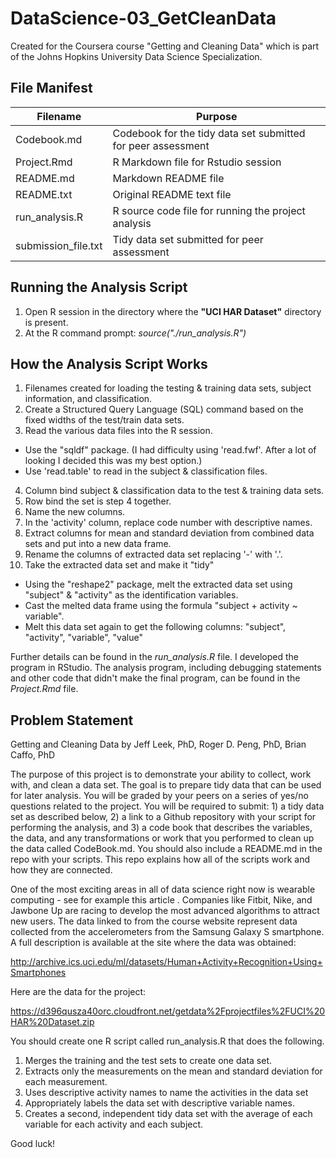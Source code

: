 DataScience-03_GetCleanData
===========================

Created for the Coursera course "Getting and Cleaning Data" which is part of the Johns Hopkins University Data Science Specialization.

File Manifest
-------------

| Filename            | Purpose                                                      |
|---------------------|--------------------------------------------------------------|
| Codebook.md         | Codebook for the tidy data set submitted for peer assessment |
| Project.Rmd         | R Markdown file for Rstudio session                          |
| README.md           | Markdown README file                                         |
| README.txt          | Original README text file                                    |
| run_analysis.R      | R source code file for running the project analysis          |
| submission_file.txt | Tidy data set submitted for peer assessment                  |

Running the Analysis Script
---------------------------

1. Open R session in the directory where the **"UCI HAR Dataset"** directory is present.
2. At the R command prompt: *source("./run_analysis.R")*

How the Analysis Script Works
-----------------------------

1. Filenames created for loading the testing & training data sets, subject information, and classification.
2. Create a Structured Query Language (SQL) command based on the fixed widths of the test/train data sets.
3. Read the various data files into the R session.

* Use the "sqldf" package.  (I had difficulty using 'read.fwf'.  After a lot of looking I decided this was my best option.)
* Use 'read.table' to read in the subject & classification files.

4. Column bind subject & classification data to the test & training data sets.
5. Row bind the set is step 4 together.
6. Name the new columns.
8. In the 'activity' column, replace code number with descriptive names.
7. Extract columns for mean and standard deviation from combined data sets and put into a new data frame.
9. Rename the columns of extracted data set replacing '-' with '.'.
10. Take the extracted data set and make it "tidy"

* Using the "reshape2" package, melt the extracted data set using "subject" & "activity" as the identification variables.
* Cast the melted data frame using the formula "subject + activity ~ variable".
* Melt this data set again to get the following columns: "subject", "activity", "variable", "value"

Further details can be found in the *run_analysis.R* file.  I developed the program in RStudio.  The analysis program, including debugging statements and other code that didn't make the final program, can be found in the *Project.Rmd* file.

Problem Statement
-----------------

Getting and Cleaning Data
by Jeff Leek, PhD, Roger D. Peng, PhD, Brian Caffo, PhD

The purpose of this project is to demonstrate your ability to collect, work with, and clean a data set. The goal is to prepare tidy data that can be used for later analysis. You will be graded by your peers on a series of yes/no questions related to the project. You will be required to submit: 1) a tidy data set as described below, 2) a link to a Github repository with your script for performing the analysis, and 3) a code book that describes the variables, the data, and any transformations or work that you performed to clean up the data called CodeBook.md. You should also include a README.md in the repo with your scripts. This repo explains how all of the scripts work and how they are connected. 

One of the most exciting areas in all of data science right now is wearable computing - see for example this article . Companies like Fitbit, Nike, and Jawbone Up are racing to develop the most advanced algorithms to attract new users. The data linked to from the course website represent data collected from the accelerometers from the Samsung Galaxy S smartphone. A full description is available at the site where the data was obtained:

http://archive.ics.uci.edu/ml/datasets/Human+Activity+Recognition+Using+Smartphones

Here are the data for the project:

https://d396qusza40orc.cloudfront.net/getdata%2Fprojectfiles%2FUCI%20HAR%20Dataset.zip

You should create one R script called run_analysis.R that does the following. 

1. Merges the training and the test sets to create one data set.
2. Extracts only the measurements on the mean and standard deviation for each measurement. 
3. Uses descriptive activity names to name the activities in the data set
4. Appropriately labels the data set with descriptive variable names. 
5. Creates a second, independent tidy data set with the average of each variable for each activity and each subject. 

Good luck!
